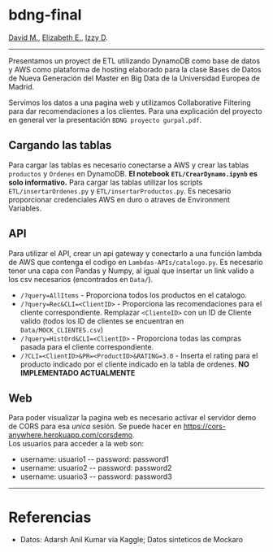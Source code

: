 # bdng-final
[David M.](https://github.com/DFMG90), [Elizabeth E.](https://github.com/EliJohana7), [Izzy D](https://github.com/APapayaWarrior).

---

Presentamos un proyect de ETL utilizando DynamoDB como base de datos y AWS como plataforma de hosting elaborado para la clase Bases de Datos de Nueva Generación del Master en Big Data de la Universidad Europea de Madrid. 

Servimos los datos a una pagina web y utilizamos Collaborative Filtering para dar recomendaciones a los clientes. Para una explicación del proyecto en general ver la presentación `BDNG proyecto gurpal.pdf`.

## Cargando las tablas
Para cargar las tablas es necesario conectarse a AWS y crear las tablas `productos` y `Ordenes` en DynamoDB. **El notebook `ETL/CrearDynamo.ipynb` es solo informativo.** Para cargar las tablas utilizar los scripts `ETL/insertarOrdenes.py` y `ETL/insertarProductos.py`. Es necesario proporcionar credenciales AWS en duro o atraves de Environment Variables.

## API 

Para utilizar el API, crear un api gateway y conectarlo a una función lambda de AWS que contenga el codigo en `Lambdas-APIs/catalogo.py`. Es necesario tener una capa con Pandas y Numpy, al igual que insertar un link valido a los csv necesarios (encontrados en `Data/`).

- `/?query=AllItems` - Proporciona todos los productos en el catalogo.
- `/?query=Rec&CLI=<ClientID>` - Proporciona las recomendaciones para el cliente correspondiente. Remplazar `<ClienteID>` con un ID de Cliente valido (todos los ID de clientes se encuentran en `Data/MOCK_CLIENTES.csv`)
-  `/?query=HistOrd&CLI=<ClientID>` - Proporciona todas las compras pasada para el cliente correspondiente.
- `/?CLI=<ClientID>&PR=<ProductID>&RATING=3.0` - Inserta el rating para el producto indicado por el cliente indicado en la tabla de ordenes. **NO IMPLEMENTADO ACTUALMENTE**

## Web
Para poder visualizar la pagina web es necesario activar el servidor demo de CORS para esa *unica* sesión. Se puede hacer en https://cors-anywhere.herokuapp.com/corsdemo.  
Los usuarios para acceder a la web son:
- username: usuario1 -- password: password1
- username: usuario2 -- password: password2
- username: usuario3 -- password: password3

---

# Referencias
- Datos: Adarsh Anil Kumar via Kaggle; Datos sinteticos de Mockaro
